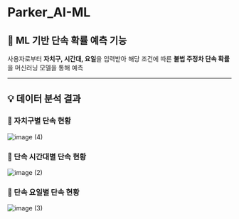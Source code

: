 # Parker_AI-ML

## 🤖 ML 기반 단속 확률 예측 기능 
사용자로부터 **자치구, 시간대, 요일**을 입력받아 해당 조건에 따른 **불법 주정차 단속 확률**을 머신러닝 모델을 통해 예측

--- 

## 💡 데이터 분석 결과 
### 📌 자치구별 단속 현황 
![image (4)](https://github.com/user-attachments/assets/3293ad51-4513-4027-9efb-1e52e1f4160c)

### 📌 단속 시간대별 단속 현황 
![image (2)](https://github.com/user-attachments/assets/6341ad59-34a9-4aa4-a06e-ba51ec007258)

### 📌 단속 요일별 단속 현황 
![image (3)](https://github.com/user-attachments/assets/4ba3c305-7ecf-4350-93f1-3efe19eef29d)


